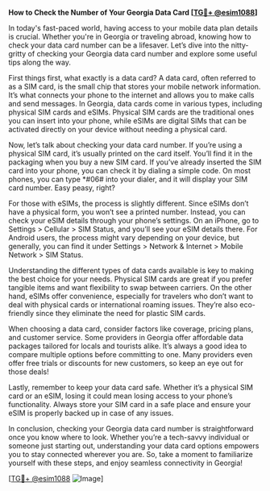 **How to Check the Number of Your Georgia Data Card [[TG💪+ @esim1088](https://t.me/s/esim1088)]**

In today's fast-paced world, having access to your mobile data plan details is crucial. Whether you're in Georgia or traveling abroad, knowing how to check your data card number can be a lifesaver. Let’s dive into the nitty-gritty of checking your Georgia data card number and explore some useful tips along the way.

First things first, what exactly is a data card? A data card, often referred to as a SIM card, is the small chip that stores your mobile network information. It’s what connects your phone to the internet and allows you to make calls and send messages. In Georgia, data cards come in various types, including physical SIM cards and eSIMs. Physical SIM cards are the traditional ones you can insert into your phone, while eSIMs are digital SIMs that can be activated directly on your device without needing a physical card.

Now, let’s talk about checking your data card number. If you’re using a physical SIM card, it’s usually printed on the card itself. You’ll find it in the packaging when you buy a new SIM card. If you’ve already inserted the SIM card into your phone, you can check it by dialing a simple code. On most phones, you can type *#06# into your dialer, and it will display your SIM card number. Easy peasy, right?

For those with eSIMs, the process is slightly different. Since eSIMs don’t have a physical form, you won’t see a printed number. Instead, you can check your eSIM details through your phone’s settings. On an iPhone, go to Settings > Cellular > SIM Status, and you’ll see your eSIM details there. For Android users, the process might vary depending on your device, but generally, you can find it under Settings > Network & Internet > Mobile Network > SIM Status.

Understanding the different types of data cards available is key to making the best choice for your needs. Physical SIM cards are great if you prefer tangible items and want flexibility to swap between carriers. On the other hand, eSIMs offer convenience, especially for travelers who don’t want to deal with physical cards or international roaming issues. They’re also eco-friendly since they eliminate the need for plastic SIM cards.

When choosing a data card, consider factors like coverage, pricing plans, and customer service. Some providers in Georgia offer affordable data packages tailored for locals and tourists alike. It’s always a good idea to compare multiple options before committing to one. Many providers even offer free trials or discounts for new customers, so keep an eye out for those deals!

Lastly, remember to keep your data card safe. Whether it’s a physical SIM card or an eSIM, losing it could mean losing access to your phone’s functionality. Always store your SIM card in a safe place and ensure your eSIM is properly backed up in case of any issues.

In conclusion, checking your Georgia data card number is straightforward once you know where to look. Whether you’re a tech-savvy individual or someone just starting out, understanding your data card options empowers you to stay connected wherever you are. So, take a moment to familiarize yourself with these steps, and enjoy seamless connectivity in Georgia! 

[[TG💪+ @esim1088](https://t.me/s/esim1088) ![Image](https://i.postimg.cc/Y0z9fWf4/image.png)]